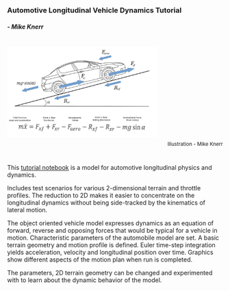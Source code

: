 ### Automotive Longitudinal Vehicle Dynamics Tutorial
##### - Mike Knerr 


#
<div>
<img src="longitudinal-car-v0.06.png" alt="car" width="70%"/>
<div align="right"><sub>Illustration - Mike Knerr</sub></div>
</div>

# 

This [tutorial notebook](longitudinal_vehicle_dynamics_tutorial) is a model for automotive longitudinal physics and dynamics. 

Includes test scenarios for various 2-dimensional terrain and throttle profiles. The reduction to 2D makes
it easier to concentrate on the longitudinal dynamics without being side-tracked by the kinematics of lateral motion.

The object oriented vehicle model expresses dynamics as an equation of forward, reverse
and opposing forces that would be typical for a vehicle in motion. Characteristic
parameters of the automobile model are set. A basic terrain geometry and motion profile is
defined. Euler time-step integration yields acceleration, velocity and longitudinal 
position over time. Graphics show different aspects of the motion plan when run is completed.

The parameters, 2D terrain geometry can be changed and experimented with to learn about 
the dynamic behavior of the model.








